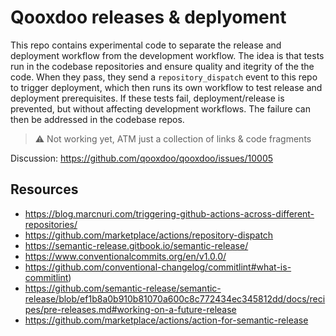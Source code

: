 # Qooxdoo releases & deplyoment

This repo contains experimental code to separate the release and deployment
workflow from the development workflow. The idea is that tests run in the
codebase repositories and ensure quality and itegrity of the the code. When
they pass, they send a `repository_dispatch` event to this repo to trigger
deployment, which then runs its own workflow to test release and deployment
prerequisites. If these tests fail, deployment/release is prevented, but without
affecting development workflows. The failure can then be addressed in the
codebase repos.  

> :warning: Not working yet, ATM just a collection of links & code fragments

Discussion: https://github.com/qooxdoo/qooxdoo/issues/10005

## Resources

- https://blog.marcnuri.com/triggering-github-actions-across-different-repositories/
- https://github.com/marketplace/actions/repository-dispatch
- https://semantic-release.gitbook.io/semantic-release/
- https://www.conventionalcommits.org/en/v1.0.0/
- https://github.com/conventional-changelog/commitlint#what-is-commitlint)
- https://github.com/semantic-release/semantic-release/blob/ef1b8a0b910b81070a600c8c772434ec345812dd/docs/recipes/pre-releases.md#working-on-a-future-release
- https://github.com/marketplace/actions/action-for-semantic-release
